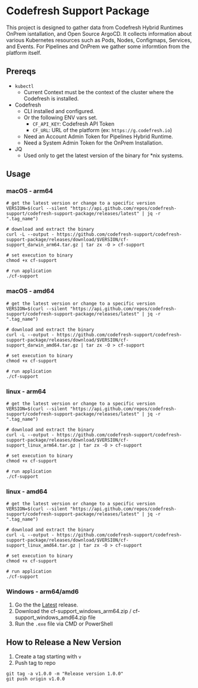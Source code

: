# Codefresh Support Package

This project is designed to gather data from Codefresh Hybrid Runtimes OnPrem isntallation, and Open Source ArgoCD. It collects information about various Kubernetes resources such as Pods, Nodes, Configmaps, Services, and Events. For Pipelines and OnPrem we gather some informtion from the platform itself.

## Prereqs

- `kubectl`
  - Current Context must be the context of the cluster where the Codefresh is installed.
- Codefresh
  - CLI installed and configured.
  - Or the following ENV vars set.
    - `CF_API_KEY`: Codefresh API Token
    - `CF_URL`: URL of the platform (ex: `https://g.codefresh.io`)
  - Need an Account Admin Token for Pipelines Hybrid Runtime.
  - Need a System Admin Token for the OnPrem Installation.
- JQ
  - Used only to get the latest version of the binary for *nix systems.

## Usage

### macOS - arm64

```shell
# get the latest version or change to a specific version
VERSION=$(curl --silent "https://api.github.com/repos/codefresh-support/codefresh-support-package/releases/latest" | jq -r ".tag_name")

# download and extract the binary
curl -L --output - https://github.com/codefresh-support/codefresh-support-package/releases/download/$VERSION/cf-support_darwin_arm64.tar.gz | tar zx -O > cf-support

# set execution to binary
chmod +x cf-support

# run application
./cf-support
```

### macOS - amd64

```shell
# get the latest version or change to a specific version
VERSION=$(curl --silent "https://api.github.com/repos/codefresh-support/codefresh-support-package/releases/latest" | jq -r ".tag_name")

# download and extract the binary
curl -L --output - https://github.com/codefresh-support/codefresh-support-package/releases/download/$VERSION/cf-support_darwin_amd64.tar.gz | tar zx -O > cf-support

# set execution to binary
chmod +x cf-support

# run application
./cf-support
```

### linux - arm64

```shell
# get the latest version or change to a specific version
VERSION=$(curl --silent "https://api.github.com/repos/codefresh-support/codefresh-support-package/releases/latest" | jq -r ".tag_name")

# download and extract the binary
curl -L --output - https://github.com/codefresh-support/codefresh-support-package/releases/download/$VERSION/cf-support_linux_arm64.tar.gz | tar zx -O > cf-support

# set execution to binary
chmod +x cf-support

# run application
./cf-support
```

### linux - amd64

```shell
# get the latest version or change to a specific version
VERSION=$(curl --silent "https://api.github.com/repos/codefresh-support/codefresh-support-package/releases/latest" | jq -r ".tag_name")

# download and extract the binary
curl -L --output - https://github.com/codefresh-support/codefresh-support-package/releases/download/$VERSION/cf-support_linux_amd64.tar.gz | tar zx -O > cf-support

# set execution to binary
chmod +x cf-support

# run application
./cf-support
```

### Windows - arm64/amd6

1. Go the the [Latest](https://github.com/codefresh-support/codefresh-support-package/releases/latest) release.
1. Download the cf-support_windows_arm64.zip / cf-support_windows_amd64.zip file
1. Run the `.exe` file via CMD or PowerShell

## How to Release a New Version

1. Create a tag starting with `v`
1. Push tag to repo

```shell
git tag -a v1.0.0 -m "Release version 1.0.0"
git push origin v1.0.0
```
